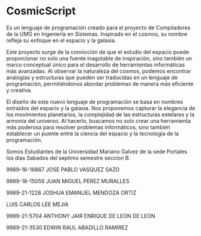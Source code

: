 # CosmicScript
Es un lenguaje de programación creado para el proyecto de Compiladores de la UMG en Ingeniería en Sistemas. Inspirado en el cosmos, su nombre refleja su enfoque en el espacio y la galaxia.

Este proyecto surge de la convicción de que el estudio del espacio puede proporcionar no solo una fuente inagotable de inspiración, sino también un marco conceptual único para el desarrollo de herramientas informáticas más avanzadas. Al observar la naturaleza del cosmos, podemos encontrar analogías y estructuras que pueden ser traducidas en un lenguaje de programación, permitiéndonos abordar problemas de manera más eficiente y creativa.

El diseño de este nuevo lenguaje de programación se basa en nombres extraídos del espacio y la galaxia. Nos proponemos capturar la elegancia de los movimientos planetarios, la complejidad de las estructuras estelares y la armonía del universo. Al hacerlo, buscamos no solo crear una herramienta más poderosa para resolver problemas informáticos, sino también establecer un puente entre la ciencia del espacio y la tecnología de la programación.

Somos Estudiantes de la Universidad Mariano Galvez de la sede Portales los dias Sabados del septimo semestre seccion B.

9989-16-16867 JOSE PABLO VASQUEZ SAZO  

9989-18-15059 JUAN MIGUEL PEREZ MURALLES

9989-21-1228 JOSHUA EMANUEL MENDOZA ORTIZ 

LUIS CARLOS LEE MEJIA

9989-21-5704 ANTHONY JAIR ENRIQUE DE LEON DE LEON 

9989-21-3530 EDWIN RAUL ABADILLO RAMIREZ 
